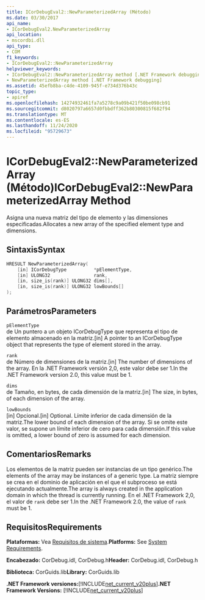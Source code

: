 ```yaml
---
title: ICorDebugEval2::NewParameterizedArray (Método)
ms.date: 03/30/2017
api_name:
- ICorDebugEval2.NewParameterizedArray
api_location:
- mscordbi.dll
api_type:
- COM
f1_keywords:
- ICorDebugEval2::NewParameterizedArray
helpviewer_keywords:
- ICorDebugEval2::NewParameterizedArray method [.NET Framework debugging]
- NewParameterizedArray method [.NET Framework debugging]
ms.assetid: 45efb8ba-c4de-4109-945f-e734d376b43c
topic_type:
- apiref
ms.openlocfilehash: 14274932461fa7a5278c9a09b421f50be098cb91
ms.sourcegitcommit: d8020797a6657d0fbbdff362b80300815f682f94
ms.translationtype: MT
ms.contentlocale: es-ES
ms.lasthandoff: 11/24/2020
ms.locfileid: "95729673"
---
```

# <a name="icordebugeval2newparameterizedarray-method"></a><span data-ttu-id="2a716-102">ICorDebugEval2::NewParameterizedArray (Método)</span><span class="sxs-lookup"><span data-stu-id="2a716-102">ICorDebugEval2::NewParameterizedArray Method</span></span>

<span data-ttu-id="2a716-103">Asigna una nueva matriz del tipo de elemento y las dimensiones especificadas.</span><span class="sxs-lookup"><span data-stu-id="2a716-103">Allocates a new array of the specified element type and dimensions.</span></span>  
  
## <a name="syntax"></a><span data-ttu-id="2a716-104">Sintaxis</span><span class="sxs-lookup"><span data-stu-id="2a716-104">Syntax</span></span>  
  
```cpp  
HRESULT NewParameterizedArray(  
    [in] ICorDebugType          *pElementType,  
    [in] ULONG32                rank,  
    [in, size_is(rank)] ULONG32 dims[],  
    [in, size_is(rank)] ULONG32 lowBounds[]  
);  
```  
  
## <a name="parameters"></a><span data-ttu-id="2a716-105">Parámetros</span><span class="sxs-lookup"><span data-stu-id="2a716-105">Parameters</span></span>  

 `pElementType`  
 <span data-ttu-id="2a716-106">de Un puntero a un objeto ICorDebugType que representa el tipo de elemento almacenado en la matriz.</span><span class="sxs-lookup"><span data-stu-id="2a716-106">[in] A pointer to an ICorDebugType object that represents the type of element stored in the array.</span></span>  
  
 `rank`  
 <span data-ttu-id="2a716-107">de Número de dimensiones de la matriz.</span><span class="sxs-lookup"><span data-stu-id="2a716-107">[in] The number of dimensions of the array.</span></span> <span data-ttu-id="2a716-108">En la .NET Framework versión 2,0, este valor debe ser 1.</span><span class="sxs-lookup"><span data-stu-id="2a716-108">In the .NET Framework version 2.0, this value must be 1.</span></span>  
  
 `dims`  
 <span data-ttu-id="2a716-109">de Tamaño, en bytes, de cada dimensión de la matriz.</span><span class="sxs-lookup"><span data-stu-id="2a716-109">[in] The size, in bytes, of each dimension of the array.</span></span>  
  
 `lowBounds`  
 <span data-ttu-id="2a716-110">[in] Opcional.</span><span class="sxs-lookup"><span data-stu-id="2a716-110">[in] Optional.</span></span> <span data-ttu-id="2a716-111">Límite inferior de cada dimensión de la matriz.</span><span class="sxs-lookup"><span data-stu-id="2a716-111">The lower bound of each dimension of the array.</span></span> <span data-ttu-id="2a716-112">Si se omite este valor, se supone un límite inferior de cero para cada dimensión.</span><span class="sxs-lookup"><span data-stu-id="2a716-112">If this value is omitted, a lower bound of zero is assumed for each dimension.</span></span>  
  
## <a name="remarks"></a><span data-ttu-id="2a716-113">Comentarios</span><span class="sxs-lookup"><span data-stu-id="2a716-113">Remarks</span></span>  

 <span data-ttu-id="2a716-114">Los elementos de la matriz pueden ser instancias de un tipo genérico.</span><span class="sxs-lookup"><span data-stu-id="2a716-114">The elements of the array may be instances of a generic type.</span></span> <span data-ttu-id="2a716-115">La matriz siempre se crea en el dominio de aplicación en el que el subproceso se está ejecutando actualmente.</span><span class="sxs-lookup"><span data-stu-id="2a716-115">The array is always created in the application domain in which the thread is currently running.</span></span> <span data-ttu-id="2a716-116">En el .NET Framework 2,0, el valor de `rank` debe ser 1.</span><span class="sxs-lookup"><span data-stu-id="2a716-116">In the .NET Framework 2.0, the value of `rank` must be 1.</span></span>  
  
## <a name="requirements"></a><span data-ttu-id="2a716-117">Requisitos</span><span class="sxs-lookup"><span data-stu-id="2a716-117">Requirements</span></span>  

 <span data-ttu-id="2a716-118">**Plataformas:** Vea [Requisitos de sistema](../../get-started/system-requirements.md).</span><span class="sxs-lookup"><span data-stu-id="2a716-118">**Platforms:** See [System Requirements](../../get-started/system-requirements.md).</span></span>  
  
 <span data-ttu-id="2a716-119">**Encabezado:** CorDebug.idl, CorDebug.h</span><span class="sxs-lookup"><span data-stu-id="2a716-119">**Header:** CorDebug.idl, CorDebug.h</span></span>  
  
 <span data-ttu-id="2a716-120">**Biblioteca:** CorGuids.lib</span><span class="sxs-lookup"><span data-stu-id="2a716-120">**Library:** CorGuids.lib</span></span>  
  
 <span data-ttu-id="2a716-121">**.NET Framework versiones:**[!INCLUDE[net_current_v20plus](../../../../includes/net-current-v20plus-md.md)]</span><span class="sxs-lookup"><span data-stu-id="2a716-121">**.NET Framework Versions:** [!INCLUDE[net_current_v20plus](../../../../includes/net-current-v20plus-md.md)]</span></span>
